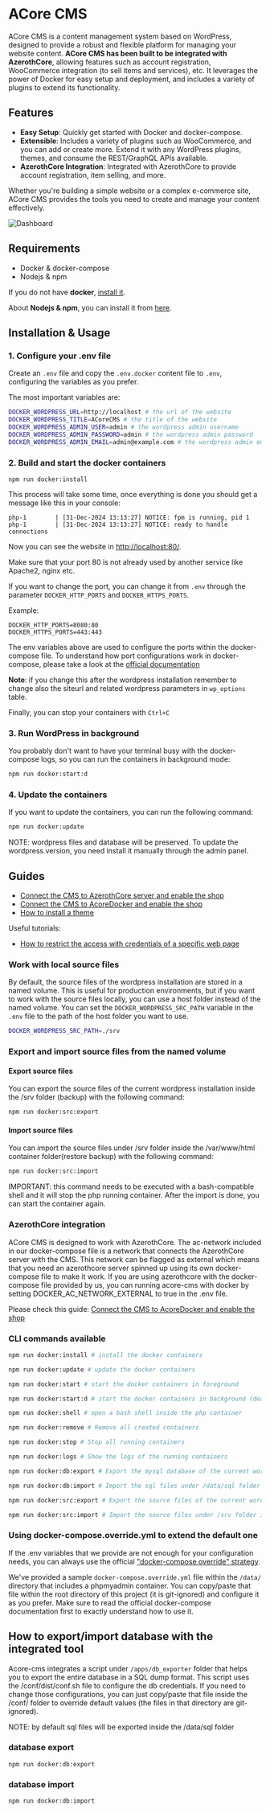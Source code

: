 # ACore CMS

ACore CMS is a content management system based on WordPress, designed to provide a robust and flexible platform for managing your website content. 
**ACore CMS has been built to be integrated with AzerothCore**, allowing features such as account registration, WooCommerce integration (to sell items and services), etc.
It leverages the power of Docker for easy setup and deployment, and includes a variety of plugins to extend its functionality. 

## Features

- **Easy Setup**: Quickly get started with Docker and docker-compose.
- **Extensible**: Includes a variety of plugins such as WooCommerce, and you can add or create more. Extend it with any WordPress plugins, themes, and consume the REST/GraphQL APIs available.
- **AzerothCore Integration**: Integrated with AzerothCore to provide account registration, item selling, and more.

Whether you're building a simple website or a complex e-commerce site, ACore CMS provides the tools you need to create and manage your content effectively.

![Dashboard](dashboard.png)

## Requirements

- Docker & docker-compose
- Nodejs & npm

If you do not have **docker**, [install it](https://docs.docker.com/compose/install/).

About **Nodejs & npm**, you can install it from [here](https://nodejs.org/en/).


## Installation & Usage

### 1. Configure your .env file

Create an `.env` file and copy the `.env.docker` content file to `.env`, configuring the variables as you prefer.

The most important variables are:
```bash
DOCKER_WORDPRESS_URL=http://localhost # the url of the website
DOCKER_WORDPRESS_TITLE=ACoreCMS # the title of the website
DOCKER_WORDPRESS_ADMIN_USER=admin # the wordpress admin username
DOCKER_WORDPRESS_ADMIN_PASSWORD=admin # the wordpress admin password
DOCKER_WORDPRESS_ADMIN_EMAIL=admin@example.com # the wordpress admin email
```

### 2. Build and start the docker containers

```
npm run docker:install
```

This process will take some time, once everything is done you should get a message like this in your console:

```
php-1        | [31-Dec-2024 13:13:27] NOTICE: fpm is running, pid 1
php-1        | [31-Dec-2024 13:13:27] NOTICE: ready to handle connections
```

Now you can see the website in [http://localhost:80/](http://localhost:80/).

Make sure that your port 80 is not already used by another service like Apache2, nginx etc.

If you want to change the port, you can change it from `.env` through the parameter `DOCKER_HTTP_PORTS` and `DOCKER_HTTPS_PORTS`.

Example:
```
DOCKER_HTTP_PORTS=8080:80
DOCKER_HTTPS_PORTS=443:443
```

The env variables above are used to configure the ports within the docker-compose file. To understand how port configurations work in docker-compose, please take a look at the [official documentation](https://github.com/compose-spec/compose-spec/blob/master/spec.md#ports)

**Note**: if you change this after the wordpress installation remember to change also the siteurl and related wordpress parameters in `wp_options` table.

Finally, you can stop your containers with `Ctrl+C`

### 3. Run WordPress in background

You probably don't want to have your terminal busy with the docker-compose logs, so you can run the containers in background mode:

```bash
npm run docker:start:d
```


### 4. Update the containers

If you want to update the containers, you can run the following command:

```bash
npm run docker:update
```

NOTE: wordpress files and database will be preserved. To update the wordpress version, you need install it manually through the admin panel.

## Guides

- [Connect the CMS to AzerothCore server and enable the shop](configure-cms.md)
- [Connect the CMS to AcoreDocker and enable the shop](configure-acore-docker.md)
- [How to install a theme](themes.md)

Useful tutorials:
- [How to restrict the access with credentials of a specific web page](https://ubiq.co/tech-blog/how-to-password-protect-directory-in-nginx/)

### Work with local source files

By default, the source files of the wordpress installation are stored in a named volume. This is useful for production environments, but if you want to work with the source files locally, you can use a host folder instead of the named volume.
You can set the `DOCKER_WORDPRESS_SRC_PATH` variable in the `.env` file to the path of the host folder you want to use.

```bash
DOCKER_WORDPRESS_SRC_PATH=./srv
```

### Export and import source files from the named volume

#### Export source files

You can export the source files of the current wordpress installation inside the /srv folder (backup) with the following command:

```bash
npm run docker:src:export
```

#### Import source files

You can import the source files under /srv folder inside the /var/www/html container folder(restore backup) with the following command:

```bash
npm run docker:src:import
```

IMPORTANT: this command needs to be executed with a bash-compatible shell and it will stop the php running container. After the import is done, you can start the container again.


### AzerothCore integration

ACore CMS is designed to work with AzerothCore. The ac-network included in our docker-compose file is a network that connects the AzerothCore server with the CMS. This network can be flagged as external which means that you need an azerothcore server spinned up using its own docker-compose file to make it work. 
If you are using azerothcore with the docker-compose file provided by us, you can running acore-cms with docker by setting DOCKER_AC_NETWORK_EXTERNAL to true in the .env file.

Please check this guide: [Connect the CMS to AcoreDocker and enable the shop](https://github.com/azerothcore/acore-cms/blob/master/docs/configure-acore-docker.md)

### CLI commands available

```bash
npm run docker:install # install the docker containers

npm run docker:update # update the docker containers

npm run docker:start # start the docker containers in foreground

npm run docker:start:d # start the docker containers in background (deamon)

npm run docker:shell # open a bash shell inside the php container

npm run docker:remove # Remove all created containers

npm run docker:stop # Stop all running containers

npm run docker:logs # Show the logs of the running containers

npm run docker:db:export # Export the mysql database of the current wordpress installation inside the /data/sql folder (backup)

npm run docker:db:import # Import the sql files under /data/sql folder inside the mysql database of the current wordpress installation (restore backup)

npm run docker:src:export # Export the source files of the current wordpress installation inside the /srv folder (backup)

npm run docker:src:import # Import the source files under /srv folder inside the /var/www/html container folder(restore backup)

```


### Using docker-compose.override.yml to extend the default one

If the .env variables that we provide are not enough for your configuration needs, you can always use the official ["docker-compose override" strategy](https://docs.docker.com/compose/extends/).

We've provided a sample `docker-compose.override.yml` file within the `/data/` directory that includes a phpmyadmin container. You can copy/paste that file
within the root directory of this project (it is git-ignored) and configure it as you prefer. Make sure to read the official docker-compose documentation first
to exactly understand how to use it.


## How to export/import database with the integrated tool

Acore-cms integrates a script under `/apps/db_exporter` folder that helps you to export the entire database in a SQL dump format.
This script uses the /conf/dist/conf.sh file to configure the db credentials. If you need to change those configurations, you can just
copy/paste that file inside the /conf/ folder to override default values (the files in that directory are git-ignored).

NOTE: by default sql files will be exported inside the /data/sql folder

### database export

`npm run docker:db:export`

### database import

`npm run docker:db:import`
